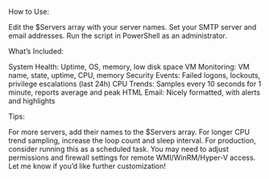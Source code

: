 How to Use:

Edit the $Servers array with your server names.
Set your SMTP server and email addresses.
Run the script in PowerShell as an administrator.

What’s Included:

System Health: Uptime, OS, memory, low disk space
VM Monitoring: VM name, state, uptime, CPU, memory
Security Events: Failed logons, lockouts, privilege escalations (last 24h)
CPU Trends: Samples every 10 seconds for 1 minute, reports average and peak
HTML Email: Nicely formatted, with alerts and highlights

Tips:

For more servers, add their names to the $Servers array.
For longer CPU trend sampling, increase the loop count and sleep interval.
For production, consider running this as a scheduled task.
You may need to adjust permissions and firewall settings for remote WMI/WinRM/Hyper-V access.
Let me know if you’d like further customization!
